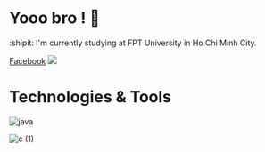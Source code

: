 # Yooo bro ! 👋 
:shipit: I'm currently studying at FPT University in Ho Chi Minh City.

 [Facebook](https://www.facebook.com/zyassuo)
![](https://media.giphy.com/media/v1.Y2lkPTc5MGI3NjExdW5qY2ozMGg2bm1venh4YXozYTdqbmdlN2xvN2I3anpldjJtZHV2ZCZlcD12MV9pbnRlcm5hbF9naWZfYnlfaWQmY3Q9Zw/JIX9t2j0ZTN9S/giphy.gif)

# Technologies & Tools 
![java](https://github.com/zienk/zienk/assets/119196011/ce39b11e-08c6-4eec-bc52-7ec268a6a8c4)

![c (1)](https://github.com/zienk/zienk/assets/119196011/f549912e-42fd-404f-aea1-0e9fbf6a3086)

